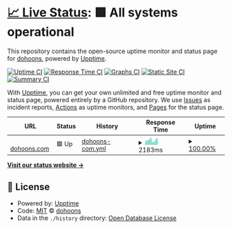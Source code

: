 # [📈 Live Status](https://dohoons.github.io/upptime): <!--live status--> **🟩 All systems operational**

This repository contains the open-source uptime monitor and status page for [dohoons](https://dohoons.com/), powered by [Upptime](https://github.com/upptime/upptime).

[![Uptime CI](https://github.com/dohoons/upptime/workflows/Uptime%20CI/badge.svg)](https://github.com/upptime/upptime/actions?query=workflow%3A%22Uptime+CI%22)
[![Response Time CI](https://github.com/dohoons/upptime/workflows/Response%20Time%20CI/badge.svg)](https://github.com/upptime/upptime/actions?query=workflow%3A%22Response+Time+CI%22)
[![Graphs CI](https://github.com/dohoons/upptime/workflows/Graphs%20CI/badge.svg)](https://github.com/upptime/upptime/actions?query=workflow%3A%22Graphs+CI%22)
[![Static Site CI](https://github.com/dohoons/upptime/workflows/Static%20Site%20CI/badge.svg)](https://github.com/upptime/upptime/actions?query=workflow%3A%22Static+Site+CI%22)
[![Summary CI](https://github.com/dohoons/upptime/workflows/Summary%20CI/badge.svg)](https://github.com/upptime/upptime/actions?query=workflow%3A%22Summary+CI%22)

With [Upptime](https://upptime.js.org), you can get your own unlimited and free uptime monitor and status page, powered entirely by a GitHub repository. We use [Issues](https://github.com/dohoons/upptime/issues) as incident reports, [Actions](https://github.com/dohoons/upptime/actions) as uptime monitors, and [Pages](https://dohoons.github.io/upptime) for the status page.

<!--start: status pages-->
<!-- This summary is generated by Upptime (https://github.com/upptime/upptime) -->
<!-- Do not edit this manually, your changes will be overwritten -->
<!-- prettier-ignore -->
| URL | Status | History | Response Time | Uptime |
| --- | ------ | ------- | ------------- | ------ |
| <img alt="" src="https://favicons.githubusercontent.com/dohoons.com" height="13"> [dohoons.com](https://dohoons.com) | 🟩 Up | [dohoons-com.yml](https://github.com/dohoons/upptime/commits/HEAD/history/dohoons-com.yml) | <details><summary><img alt="Response time graph" src="./graphs/dohoons-com/response-time-week.png" height="20"> 2183ms</summary><br><a href="https://dohoons.github.io/upptime/history/dohoons-com"><img alt="Response time 2111" src="https://img.shields.io/endpoint?url=https%3A%2F%2Fraw.githubusercontent.com%2Fdohoons%2Fupptime%2FHEAD%2Fapi%2Fdohoons-com%2Fresponse-time.json"></a><br><a href="https://dohoons.github.io/upptime/history/dohoons-com"><img alt="24-hour response time 2153" src="https://img.shields.io/endpoint?url=https%3A%2F%2Fraw.githubusercontent.com%2Fdohoons%2Fupptime%2FHEAD%2Fapi%2Fdohoons-com%2Fresponse-time-day.json"></a><br><a href="https://dohoons.github.io/upptime/history/dohoons-com"><img alt="7-day response time 2183" src="https://img.shields.io/endpoint?url=https%3A%2F%2Fraw.githubusercontent.com%2Fdohoons%2Fupptime%2FHEAD%2Fapi%2Fdohoons-com%2Fresponse-time-week.json"></a><br><a href="https://dohoons.github.io/upptime/history/dohoons-com"><img alt="30-day response time 2150" src="https://img.shields.io/endpoint?url=https%3A%2F%2Fraw.githubusercontent.com%2Fdohoons%2Fupptime%2FHEAD%2Fapi%2Fdohoons-com%2Fresponse-time-month.json"></a><br><a href="https://dohoons.github.io/upptime/history/dohoons-com"><img alt="1-year response time 2111" src="https://img.shields.io/endpoint?url=https%3A%2F%2Fraw.githubusercontent.com%2Fdohoons%2Fupptime%2FHEAD%2Fapi%2Fdohoons-com%2Fresponse-time-year.json"></a></details> | <details><summary><a href="https://dohoons.github.io/upptime/history/dohoons-com">100.00%</a></summary><a href="https://dohoons.github.io/upptime/history/dohoons-com"><img alt="All-time uptime 100.00%" src="https://img.shields.io/endpoint?url=https%3A%2F%2Fraw.githubusercontent.com%2Fdohoons%2Fupptime%2FHEAD%2Fapi%2Fdohoons-com%2Fuptime.json"></a><br><a href="https://dohoons.github.io/upptime/history/dohoons-com"><img alt="24-hour uptime 100.00%" src="https://img.shields.io/endpoint?url=https%3A%2F%2Fraw.githubusercontent.com%2Fdohoons%2Fupptime%2FHEAD%2Fapi%2Fdohoons-com%2Fuptime-day.json"></a><br><a href="https://dohoons.github.io/upptime/history/dohoons-com"><img alt="7-day uptime 100.00%" src="https://img.shields.io/endpoint?url=https%3A%2F%2Fraw.githubusercontent.com%2Fdohoons%2Fupptime%2FHEAD%2Fapi%2Fdohoons-com%2Fuptime-week.json"></a><br><a href="https://dohoons.github.io/upptime/history/dohoons-com"><img alt="30-day uptime 100.00%" src="https://img.shields.io/endpoint?url=https%3A%2F%2Fraw.githubusercontent.com%2Fdohoons%2Fupptime%2FHEAD%2Fapi%2Fdohoons-com%2Fuptime-month.json"></a><br><a href="https://dohoons.github.io/upptime/history/dohoons-com"><img alt="1-year uptime 100.00%" src="https://img.shields.io/endpoint?url=https%3A%2F%2Fraw.githubusercontent.com%2Fdohoons%2Fupptime%2FHEAD%2Fapi%2Fdohoons-com%2Fuptime-year.json"></a></details>

<!--end: status pages-->

[**Visit our status website →**](https://dohoons.github.io/upptime)

## 📄 License

- Powered by: [Upptime](https://github.com/upptime/upptime)
- Code: [MIT](./LICENSE) © [dohoons](https://dohoons.com/)
- Data in the `./history` directory: [Open Database License](https://opendatacommons.org/licenses/odbl/1-0/)
